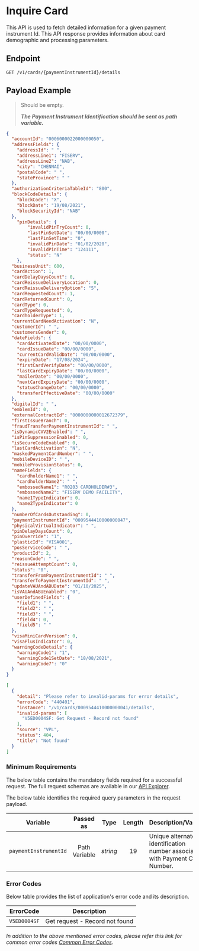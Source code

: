 # Inquire Card

This API is used to fetch detailed information for a given payment instrument Id. This API response provides information about card demographic and processing parameters.

## Endpoint

`GET /v1/cards/{paymentInstrumentId}/details`

## Payload Example

<!--
type: tab
titles: Request, Response, Error
-->

>Should be empty.  
>
>***The Payment Instrument Identification should be sent as path variable.***

<!--
type: tab
-->

```json
{
  "accountId": "0006000022000000050",
  "addressFields": {
    "addressId": " ",
    "addressLine1": "FISERV",
    "addressLine2": "NAB",
    "city": "CHENNAI",
    "postalCode": " ",
    "stateProvince": " "
  },
  "authorizationCriteriaTableId": "800",
  "blockCodeDetails": {
    "blockCode": "X",
    "blockDate": "19/08/2021",
    "blockSecurityId": "NAB"
  },
    "pinDetails": {
        "invalidPinTryCount": 0,
        "lastPinSetDate": "00/00/0000",
        "lastPinSetTime": "0",
        "invalidPinDate": "01/02/2020",
        "invalidPinTime": "124111",
        "status": "N"
    },
  "businessUnit": 600,
  "cardAction": 1,
  "cardDelayDaysCount": 0,
  "cardReissueDeliveryLocation": 0,
  "cardReissueDeliveryOption": "5",
  "cardRequestedCount": 1,
  "cardReturnedCount": 0,
  "cardType": 0,
  "cardTypeRequested": 0,
  "cardholderType": 1,
  "currentCardNeedActivation": "N",
  "customerId": " ",
  "customersGender": 0,
  "dateFields": {
    "cardActivatedDate": "00/00/0000",
    "cardIssueDate": "00/00/0000",
    "currentCardValidDate": "00/00/0000",
    "expiryDate": "17/08/2024",
    "firstCardVerifyDate": "00/00/0000",
    "lastCardExpiryDate": "00/00/0000",
    "mailerDate": "00/00/0000",
    "nextCardExpiryDate": "00/00/0000",
    "statusChangeDate": "00/00/0000",
    "transferEffectiveDate": "00/00/0000"
  },
  "digitalId": " ",
  "emblemId": 0,
  "externalContractId": "0000000000012672379",
  "firstIssueBranch": 0,
  "fraudTransferPaymentInstrumentId": " ",
  "isDynamicCVV2Enabled": " ",
  "isPinSuppressionEnabled": 0,
  "isSecureCodeEnabled": 0,
  "lastCardActivation": "N",
  "maskedPaymentCardNumber": " ",
  "mobileDeviceID": " ",
  "mobileProvisionStatus": 0,
  "nameFields": {
    "cardholderName1": " ",
    "cardholderName2": " ",
    "embossedName1": "R0203 CARDHOLDER#3",
    "embossedName2": "FISERV DEMO FACILITY",
    "name1TypeIndicator": 0,
    "name2TypeIndicator": 0
  },
  "numberOfCardsOutstanding": 0,
  "paymentInstrumentId": "0009544410000000047",
  "physicalVirtualIndicator": " ",
  "pinDelayDaysCount": 0,
  "pinOverride": "1",
  "plasticId": "VISA001",
  "posServiceCode": " ",
  "productId": 2,
  "reasonCode": " ",
  "reissueAttemptCount": 0,
  "status": "0",
  "transferFromPaymentInstrumentId": " ",
  "transferToPaymentInstrumentId": " ",
  "updateVAUAndABUDate": "01/10/2025",
  "isVAUAndABUEnabled": "0",
  "userDefinedFields": {
    "field1": " ",
    "field2": " ",
    "field3": " ",
    "field4": 0,
    "field5": " "
  },
  "visaMiniCardVersion": 0,
  "visaPlusIndicator": 0,
  "warningCodeDetails": {
    "warningCode1": "1",
    "warningCode1SetDate": "18/08/2021",
    "warningCode7": "0"
  }
}
```

<!--
type: tab
-->

```json
[
  {
    "detail": "Please refer to invalid-params for error details",
    "errorCode": "440401",
    "instance": "/v1/cards/0009544410000000041/details",
    "invalid-params": [
      "V5ED0004SF: Get Request - Record not found"
    ],
    "source": "VPL",
    "status": 404,
    "title": "Not found"
  }
]
```

<!-- type: tab-end -->

### Minimum Requirements

The below table contains the mandatory fields required for a successful request. The full request schemas are available in our [API Explorer](../api/?type=get&path=/v1/cards/{paymentInstrumentId}/details).

The below table identifies the required query parameters in the request payload.

| Variable | Passed as | Type | Length | Description/Values |
| -------- | :-------: | :--: | :------------: | ------------------ |
| `paymentInstrumentId` | Path Variable | *string* | 19 | Unique alternate identification number associated with Payment Card Number. |

### Error Codes

Below table provides the list of application's error code and its description.

| ErrorCode |  Description |
| --------  | ------------------ |
|`V5ED0004SF` | Get request - Record not found |

*In addition to the above mentioned error codes, please refer this link for common error codes [Common Error Codes](?path=docs/Common_Error_Code.md).*
